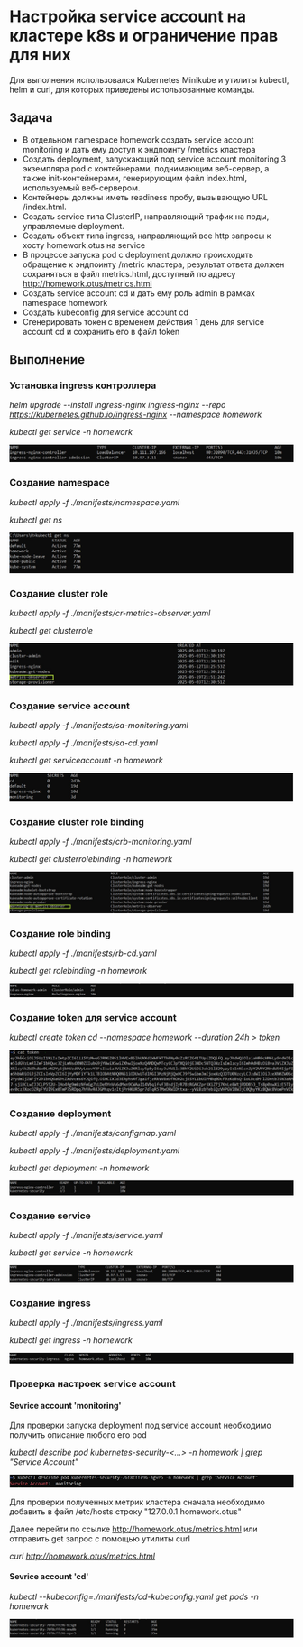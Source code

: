 # Настройка service account на кластере k8s и ограничение прав для них 

Для выполнения использовался Kubernetes Minikube и утилиты kubectl, helm и curl, для которых приведены использованные команды.

## Задача 
- В отдельном namespace homework создать service account monitoring и дать ему доступ к эндпоинту /metrics кластера
- Создать deployment, запускающий под service account monitoring 3 экземпляра pod c контейнерами, поднимающим веб-сервер, а также init-контейнерами, генерирующим файл index.html, используемый веб-сервером.
- Контейнеры должны иметь readiness пробу, вызывающую URL /index.html.
- Создать service типа ClusterIP, направляющий трафик на поды, управляемые deployment.
- Создать объект типа ingress, направляющий все http запросы к хосту homework.otus на service
- В процессе запуска pod с deployment должно происходить обращение к эндпоинту /metric кластера, результат ответа должен сохраняться в файл metrics.html, доступный по адресу http://homework.otus/metrics.html
- Создать service account cd и дать ему роль admin в рамках namespace homework
- Создать kubeconfig для service account cd
- Сгенерировать токен с временем действия 1 день для service account cd и сохранить его в файл token

## Выполнение 
### Установка ingress контроллера
*helm upgrade --install ingress-nginx ingress-nginx --repo https://kubernetes.github.io/ingress-nginx --namespace homework*

*kubectl get service -n homework*

![screenshot](images/ingress-controller.jpg)

### Создание namespace
*kubectl apply -f ./manifests/namespace.yaml*

*kubectl get ns*

![screenshot](images/namespaces.jpg)

### Создание cluster role
*kubectl apply -f ./manifests/cr-metrics-observer.yaml*

*kubectl get clusterrole*

![screenshot](images/clusterrole.jpg)

### Создание service account
*kubectl apply -f ./manifests/sa-monitoring.yaml*

*kubectl apply -f ./manifests/sa-cd.yaml*

*kubectl get serviceaccount -n homework*

![screenshot](images/serviceaccount.jpg)

### Создание cluster role binding
*kubectl apply -f ./manifests/crb-monitoring.yaml*

*kubectl get clusterrolebinding -n homework*

![screenshot](images/clusterrolebinding.jpg)

### Создание role binding
*kubectl apply -f ./manifests/rb-cd.yaml*

*kubectl get rolebinding -n homework*

![screenshot](images/rolebinding.jpg)

### Создание token для service account
*kubectl create token cd --namespace homework --duration 24h > token*

![screenshot](images/token.jpg)

### Создание deployment
*kubectl apply -f ./manifests/configmap.yaml*

*kubectl apply -f ./manifests/deployment.yaml*

*kubectl get deployment -n homework*

![screenshot](images/deployment.jpg)

### Создание service
*kubectl apply -f ./manifests/service.yaml*

*kubectl get service -n homework*

![screenshot](images/service.jpg)

### Создание ingress
*kubectl apply -f ./manifests/ingress.yaml*

*kubectl get ingress -n homework*

![screenshot](images/ingress.jpg)

### Проверка настроек service account

#### Sevrice account 'monitoring'
Для проверки запуска deployment под service account необходимо получить описание любого его pod

*kubectl describe pod kubernetes-security-<...> -n homework | grep "Service Account"*

![screenshot](images/service_account_monitoring_check.jpg)

Для проверки полученных метрик кластера сначала необходимо добавить в файл /etc/hosts строку "127.0.0.1 homework.otus"

Далее перейти по ссылке http://homework.otus/metrics.html или отправить get запрос с помощью утилиты curl

*curl http://homework.otus/metrics.html*

#### Sevrice account 'cd'

*kubectl --kubeconfig=./manifests/cd-kubeconfig.yaml get pods -n homework*

![screenshot](images/service_account_cd_check.jpg)


